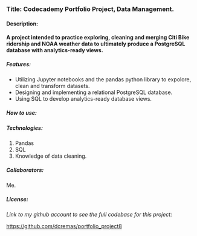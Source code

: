 ### Title: Codecademy Portfolio Project, Data Management.

#### Description:

#### A project intended to practice exploring, cleaning and merging Citi Bike ridership and NOAA weather data to ultimately produce a PostgreSQL database with analytics-ready views.

##### Features:

- Utilizing Jupyter notebooks and the pandas python library to expolore, clean and transform datasets.
- Designing and implementing a relational PostgreSQL database.
- Using SQL to develop analytics-ready database views.

##### How to use:
##### Technologies:

1. Pandas
2. SQL
3. Knowledge of data cleaning.

##### Collaborators:

Me.

##### License:



*Link to my github account to see the full codebase for this project:*

https://github.com/dcremas/portfolio_project8
